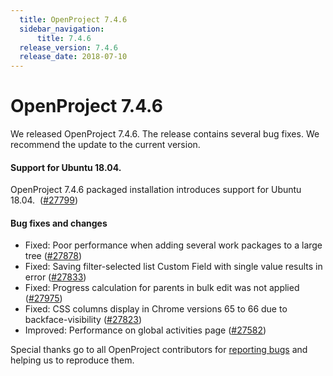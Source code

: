 ```yaml
---
  title: OpenProject 7.4.6
  sidebar_navigation:
      title: 7.4.6
  release_version: 7.4.6
  release_date: 2018-07-10
---
```



# OpenProject 7.4.6

We released OpenProject 7.4.6. The release contains several bug fixes.
We recommend the update to the current version.

#### Support for Ubuntu 18.04.

OpenProject 7.4.6 packaged installation introduces support for Ubuntu
18.04. 
([\#27799](https://community.openproject.com/projects/openproject/work_packages/27799))

#### Bug fixes and changes

  - Fixed: Poor performance when adding several work packages to a large
    tree
    ([\#27878](https://community.openproject.com/projects/openproject/work_packages/27878))
  - Fixed: Saving filter-selected list Custom Field with single value
    results in error
    ([\#27833](https://community.openproject.com/projects/openproject/work_packages/27833))
  - Fixed: Progress calculation for parents in bulk edit was not applied
    ([\#27975](https://community.openproject.com/projects/openproject/work_packages/27975))
  - Fixed: CSS columns display in Chrome versions 65 to 66 due to
    backface-visibility
    ([\#27823](https://community.openproject.com/projects/openproject/work_packages/27823))
  - Improved: Performance on global activities page
    ([\#27582](https://community.openproject.com/projects/openproject/work_packages/27582))

Special thanks go to all OpenProject contributors for [reporting
bugs](../../development/report-a-bug/) and helping
us to reproduce them.


